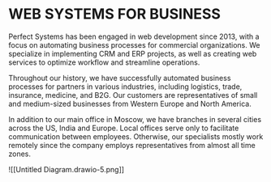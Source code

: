 # WEB SYSTEMS FOR BUSINESS

Perfect Systems has been engaged in web development since 2013, with a focus on automating business processes for commercial organizations. We specialize in implementing CRM and ERP projects, as well as creating web services to optimize workflow and streamline operations.

Throughout our history, we have successfully automated business processes for partners in various industries, including logistics, trade, insurance, medicine, and B2G. Our customers are representatives of small and medium-sized businesses from Western Europe and North America.

In addition to our main office in Moscow, we have branches in several cities across the US, India and Europe. Local offices serve only to facilitate communication between employees. Otherwise, our specialists mostly work remotely since the company employs representatives from almost all time zones.


![[Untitled Diagram.drawio-5.png]]